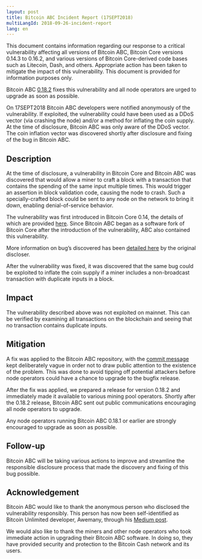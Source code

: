 ```yaml
---
layout: post
title: Bitcoin ABC Incident Report (17SEPT2018)
multiLangId: 2018-09-26-incident-report
lang: en
---
```


This document contains information regarding our response to a critical vulnerability affecting all versions of Bitcoin ABC, Bitcoin Core versions 0.14.3 to 0.16.2, and various versions of Bitcoin Core-derived code bases such as Litecoin, Dash, and others. Appropriate action has been taken to mitigate the impact of this vulnerability. This document is provided for information purposes only.

Bitcoin ABC [0.18.2](https://download.bitcoinabc.org/0.18.2/) fixes this vulnerability and all node operators are urged to upgrade as soon as possible.

On 17SEPT2018 Bitcoin ABC developers were notified anonymously of the vulnerability. If exploited, the vulnerability could have been used as a DDoS vector (via crashing the node) and/or a method for inflating the coin supply.  At the time of disclosure, Bitcoin ABC was only aware of the DDoS vector.  The coin inflation vector was discovered shortly after disclosure and fixing of the bug in Bitcoin ABC.

## Description

At the time of disclosure, a vulnerability in Bitcoin Core and Bitcoin ABC was discovered that would allow a miner to craft a block with a transaction that contains the spending of the same input multiple times.  This would trigger an assertion in block validation code, causing the node to crash.  Such a specially-crafted block could be sent to any node on the network to bring it down, enabling denial-of-service behavior.

The vulnerability was first introduced in Bitcoin Core 0.14, the details of which are provided [here](https://bitcoincore.org/en/2018/09/20/notice/). Since Bitcoin ABC began as a software fork of Bitcoin Core after the introduction of the vulnerability, ABC also contained this vulnerability.

More information on bug’s discovered has been [detailed here](https://medium.com/@awemany/600-microseconds-b70f87b0b2a6) by the original discloser.

After the vulnerability was fixed, it was discovered that the same bug could be exploited to inflate the coin supply if a miner includes a non-broadcast transaction with duplicate inputs in a block.

## Impact

The vulnerability described above was not exploited on mainnet.  This can be verified by examining all transactions on the blockchain and seeing that no transaction contains duplicate inputs.

## Mitigation

A fix was applied to the Bitcoin ABC repository, with the [commit message](https://reviews.bitcoinabc.org/D1790) kept deliberately vague in order not to draw public attention to the existence of the problem. This was done to avoid tipping off potential attackers before node operators could have a chance to upgrade to the bugfix release.

After the fix was applied, we prepared a release for version 0.18.2 and immediately made it available to various mining pool operators.  Shortly after the 0.18.2 release, Bitcoin ABC sent out public communications encouraging all node operators to upgrade.

Any node operators running Bitcoin ABC 0.18.1 or earlier are strongly encouraged to upgrade as soon as possible.

## Follow-up

Bitcoin ABC will be taking various actions to improve and streamline the responsible disclosure process that made the discovery and fixing of this bug possible.

## Acknowledgement

Bitcoin ABC would like to thank the anonymous person who disclosed the vulnerability responsibly. This person has now been self-identified as Bitcoin Unlimited developer, Awemany, through his [Medium post](https://medium.com/@awemany/600-microseconds-b70f87b0b2a6).

We would also like to thank the miners and other node operators who took immediate action in upgrading their Bitcoin ABC software.  In doing so, they have provided security and protection to the Bitcoin Cash network and its users.
